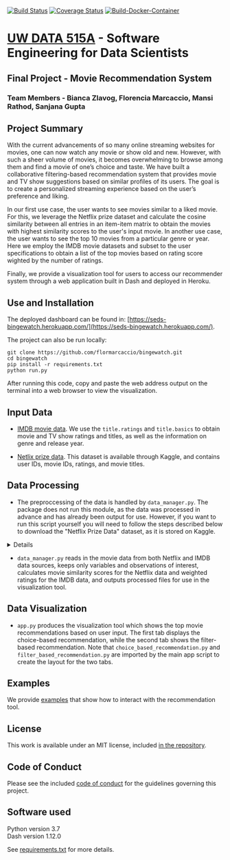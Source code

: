 [![Build Status](https://travis-ci.com/flormarcaccio/movie-recommendation-system.svg?branch=master)](https://travis-ci.com/flormarcaccio/movie-recommendation-system) [![Coverage Status](https://coveralls.io/repos/github/flormarcaccio/bingewatch/badge.svg?branch=master)](https://coveralls.io/github/flormarcaccio/bingewatch?branch=master)
  [![Build-Docker-Container](https://github.com/flormarcaccio/bingewatch/workflows/Build-Docker-Container/badge.svg)](https://github.com/flormarcaccio/bingewatch)

# [UW DATA 515A](http://uwseds.github.io/grading.html) - Software Engineering for Data Scientists
  
## Final Project - Movie Recommendation System

### Team Members - Bianca Zlavog, Florencia Marcaccio, Mansi Rathod, Sanjana Gupta

## Project Summary
With the current advancements of so many online streaming websites for movies, one can now watch any movie or show old and new. However, with such a sheer volume of movies, it becomes overwhelming to browse among them and find a movie of one’s choice and taste. We have built a collaborative filtering-based recommendation system that provides movie and TV show suggestions based on similar profiles of its users. The goal is to create a personalized streaming experience based on the user’s preference and liking. 

In our first use case, the user wants to see movies similar to a liked movie. For this, we leverage the Netflix prize dataset and calculate the cosine similarity between all entries in an item-item matrix to obtain the movies with highest similarity scores to the user's input movie. In another use case, the user wants to see the top 10 movies from a particular genre or year. Here we employ the IMDB movie datasets and subset to the user specifications to obtain a list of the top movies based on rating score wighted by the number of ratings.

Finally, we provide a visualization tool for users to access our recommender system through a web application built in Dash and deployed in Heroku.

## Use and Installation
The deployed dashboard can be found in: [https://seds-bingewatch.herokuapp.com/](https://seds-bingewatch.herokuapp.com/).  
  
The project can also be run locally:  
```
git clone https://github.com/flormarcaccio/bingewatch.git
cd bingewatch
pip install -r requirements.txt
python run.py
```
After running this code, copy and paste the web address output on the terminal into a web browser to view the visualization.

## Input Data
- [IMDB movie data](https://datasets.imdbws.com/). We use the `title.ratings` and `title.basics` to obtain movie and TV show ratings and titles, as well as the information on genre and release year.

- [Netlix prize data](https://www.kaggle.com/netflix-inc/netflix-prize-data). This dataset is available through Kaggle, and contains user IDs, movie IDs, ratings, and movie titles.

## Data Processing

- The preproccessing of the data is handled by `data_manager.py`. The package does not run this module, as the data was processed in advance and has already been output for use. However, if you want to run this script yourself you will need to follow the steps described below to download the "Netflix Prize Data" dataset, as it is stored on Kaggle.  
  
<details>
Option 1:

- Manually download the dataset from the Kaggle website, and unzip the folder `netflix-prize-data` in the bingewatch/data directory, at the same level as data_manager.py.
- Comment the line 43 from *data_manager.py*, so that it appear like:
`#hf.download_netflix_data(NF_KAGGLE_USER, NF_DIRECTORY)`
  
Option 2:
- Install the kaggle package from the terminal: `pip install kaggle`
- Download the API Token from Kaggle: Go to [Kaggle website](https://www.kaggle.com/) -> Account -> API -> Create New API Token. This will download a json file with the following format: `{"username”:string_username,”key”:string_key}`
- Place the json file into the hidden `.kaggle/` folder, created when you installed the package. If you cannot find this folder, run the command `kaggle` on your terminal. This will give you an error that looks like this: *“Could not find kaggle.json. Make sure it's located in path/to/the/.kaggle/directory.”* From there, you can get path where you are supposed to store your json file.
</details>

- `data_manager.py` reads in the movie data from both Netflix and IMDB data sources, keeps only variables and observations of interest, calculates movie similarity scores for the Netflix data and weighted ratings for the IMDB data, and outputs processed files for use in the visualization tool.


## Data Visualization

- `app.py` produces the visualization tool which shows the top movie recommendations based on user input. The first tab displays the choice-based recommendation, while the second tab shows the filter-based recommendation. Note that `choice_based_recommendation.py` and `filter_based_recommendation.py` are imported by the main app script to create the layout for the two tabs.

## Examples
We provide [examples](https://github.com/flormarcaccio/bingewatch/blob/master/examples/README.md) that show how to interact with the recommendation tool.

## License
This work is available under an MIT license, included [in the repository](https://github.com/flormarcaccio/bingewatch/blob/master/LICENSE).

## Code of Conduct
Please see the included [code of conduct](https://github.com/flormarcaccio/bingewatch/blob/master/CODE_OF_CONDUCT.md) for the guidelines governing this project.

## Software used
Python version 3.7  
Dash version 1.12.0

See [requirements.txt](https://github.com/flormarcaccio/bingewatch/blob/master/requirements.txt) for more details.

